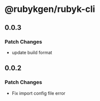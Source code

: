 # @rubykgen/rubyk-cli

## 0.0.3

### Patch Changes

- update build format

## 0.0.2

### Patch Changes

- Fix import config file error
